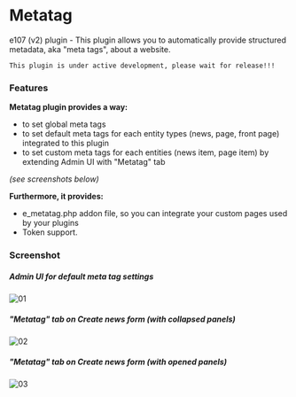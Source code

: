 # Metatag

e107 (v2) plugin - This plugin allows you to automatically provide structured metadata, aka "meta tags", about a website.

    This plugin is under active development, please wait for release!!!

### Features

**Metatag plugin provides a way:**
- to set global meta tags
- to set default meta tags for each entity types (news, page, front page) integrated to this plugin
- to set custom meta tags for each entities (news item, page item) by extending Admin UI with "Metatag" tab

*(see screenshots below)*

**Furthermore, it provides:**
- e_metatag.php addon file, so you can integrate your custom pages used by your plugins
- Token support.

### Screenshot

##### Admin UI for default meta tag settings

![01](https://dl.dropboxusercontent.com/u/17751753/metatag/metatag01.png)

##### "Metatag" tab on Create news form (with collapsed panels)

![02](https://dl.dropboxusercontent.com/u/17751753/metatag/metatag02.png)

##### "Metatag" tab on Create news form (with opened panels)

![03](https://dl.dropboxusercontent.com/u/17751753/metatag/metatag03.png)
